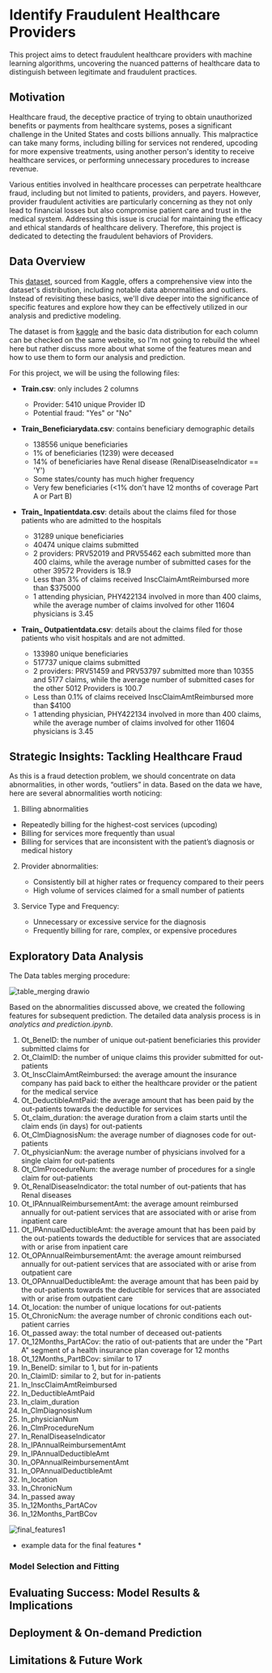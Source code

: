 # Identify Fraudulent Healthcare Providers
This project aims to detect fraudulent healthcare providers with machine learning algorithms, uncovering the nuanced patterns of healthcare data to distinguish between legitimate and fraudulent practices.

## Motivation
Healthcare fraud, the deceptive practice of trying to obtain unauthorized benefits or payments from healthcare systems, poses a significant challenge in the United States and costs billions annually. This malpractice can take many forms, including billing for services not rendered, upcoding for more expensive treatments, using another person's identity to receive healthcare services, or performing unnecessary procedures to increase revenue. 

Various entities involved in healthcare processes can perpetrate healthcare fraud, including but not limited to patients, providers, and payers. However, provider fraudulent activities are particularly concerning as they not only lead to financial losses but also compromise patient care and trust in the medical system. Addressing this issue is crucial for maintaining the efficacy and ethical standards of healthcare delivery. Therefore, this project is dedicated to detecting the fraudulent behaviors of Providers. 

## Data Overview
This [dataset](https://www.kaggle.com/datasets/rohitrox/healthcare-provider-fraud-detection-analysis), sourced from Kaggle, offers a comprehensive view into the dataset's distribution, including notable data abnormalities and outliers. Instead of revisiting these basics, we'll dive deeper into the significance of specific features and explore how they can be effectively utilized in our analysis and predictive modeling.

The dataset is from [kaggle](https://www.kaggle.com/datasets/rohitrox/healthcare-provider-fraud-detection-analysis) and the basic data distribution for each column can be checked on the same website, so I'm not going to rebuild the wheel here but rather discuss more about what some of the features mean and how to use them to form our analysis and prediction.

For this project, we will be using the following files:
+ **Train.csv**: only includes 2 columns
  + Provider: 5410 unique Provider ID
  + Potential fraud: "Yes" or "No"
+ **Train_Beneficiarydata.csv**: contains beneficiary demographic details
  + 138556 unique beneficiaries
  + 1% of beneficiaries (1239) were deceased
  + 14% of beneficiaries have Renal disease (RenalDiseaseIndicator == 'Y')
  + Some states/county has much higher frequency
  + Very few beneficiaries (<1% don't have 12 months of coverage Part A or Part B)

+ **Train_ Inpatientdata.csv**: details about the claims filed for those patients who are admitted to the hospitals
  + 31289 unique beneficiaries
  + 40474 unique claims submitted
  + 2 providers: PRV52019 and PRV55462 each submitted more than 400 claims, while the average number of submitted cases for the other 39572 Providers is 18.9
  + Less than 3% of claims received InscClaimAmtReimbursed more than $375000
  + 1 attending physician, PHY422134 involved in more than 400 claims, while the average number of claims involved for other 11604 physicians is 3.45

+ **Train_ Outpatientdata.csv**: details about the claims filed for those patients who visit hospitals and are not admitted.
  + 133980 unique beneficiaries
  + 517737 unique claims submitted
  + 2 providers: PRV51459 and PRV53797 submitted more than 10355 and 5177 claims, while the average number of submitted cases for the other 5012 Providers is 100.7
  + Less than 0.1% of claims received InscClaimAmtReimbursed more than $4100
  + 1 attending physician, PHY422134 involved in more than 400 claims, while the average number of claims involved for other 11604 physicians is 3.45 

## Strategic Insights: Tackling Healthcare Fraud
As this is a fraud detection problem, we should concentrate on data abnormalities, in other words, “outliers” in data. Based on the data we have, here are several abnormalities worth noticing:

1. Billing abnormalities
  +  Repeatedly billing for the highest-cost services (upcoding)
  +  Billing for services more frequently than usual
  +  Billing for services that are inconsistent with the patient’s diagnosis or medical history

2. Provider abnormalities:
    + Consistently bill at higher rates or frequency compared to their peers
    + High volume of services claimed for a small number of patients

3. Service Type and Frequency:
    + Unnecessary or excessive service for the diagnosis
    + Frequently billing for rare, complex, or expensive procedures

## Exploratory Data Analysis

The Data tables merging procedure:

![table_merging drawio](https://github.com/xqfang233/Identify-Fraudulent-Healthcare-Providers/assets/81652429/9f58e50b-79f8-4011-ab62-8e6f3a5124dc)


Based on the abnormalities discussed above, we created the following features for subsequent prediction. The detailed data analysis process is in *analytics and prediction.ipynb*.
1. Ot_BeneID: the number of unique out-patient beneficiaries this provider submitted claims for 
2. Ot_ClaimID: the number of unique claims this provider submitted for out-patients
3. Ot_InscClaimAmtReimbursed: the average amount the insurance company has paid back to either the healthcare provider or the patient for the medical service
4. Ot_DeductibleAmtPaid: the average amount that has been paid by the out-patients towards the deductible for services
5. Ot_claim_duration: the average duration from a claim starts until the claim ends (in days) for out-patients
6. Ot_ClmDiagnosisNum: the average number of diagnoses code for out-patients
7. Ot_physicianNum: the average number of physicians involved for a single claim for out-patients
8. Ot_ClmProcedureNum: the average number of procedures for a single claim for out-patients
9. Ot_RenalDiseaseIndicator: the total number of out-patients that has Renal diseases
10. Ot_IPAnnualReimbursementAmt: the average amount reimbursed annually for out-patient services that are associated with or arise from inpatient care
11. Ot_IPAnnualDeductibleAmt: the average amount that has been paid by the out-patients towards the deductible for services that are associated with or arise from inpatient care
12. Ot_OPAnnualReimbursementAmt: the average amount reimbursed annually for out-patient services that are associated with or arise from outpatient care
13. Ot_OPAnnualDeductibleAmt: the average amount that has been paid by the out-patients towards the deductible for services that are associated with or arise from outpatient care
14. Ot_location: the number of unique locations for out-patients
15. Ot_ChronicNum: the average number of chronic conditions each out-patient carries
16. Ot_passed away: the total number of deceased out-patients
17. Ot_12Months_PartACov: the ratio of out-patients that are under the "Part A" segment of a health insurance plan coverage for 12 months
18. Ot_12Months_PartBCov: similar to 17
19. In_BeneID: similar to 1, but for in-patients
20. In_ClaimID: similar to 2, but for in-patients
21. In_InscClaimAmtReimbursed
22. In_DeductibleAmtPaid
23. In_claim_duration
24. In_ClmDiagnosisNum
25. In_physicianNum
26. In_ClmProcedureNum
27. In_RenalDiseaseIndicator
28. In_IPAnnualReimbursementAmt
29. In_IPAnnualDeductibleAmt
30. In_OPAnnualReimbursementAmt
31. In_OPAnnualDeductibleAmt
32. In_location
33. In_ChronicNum
34. In_passed away
35. In_12Months_PartACov
36. In_12Months_PartBCov

![final_features1](https://github.com/xqfang233/Identify-Fraudulent-Healthcare-Providers/assets/81652429/614047f4-5080-47af-b262-ee3d360ab2db)
* example data for the final features * 


### Model Selection and Fitting



## Evaluating Success: Model Results & Implications




## Deployment & On-demand Prediction


## Limitations & Future Work

